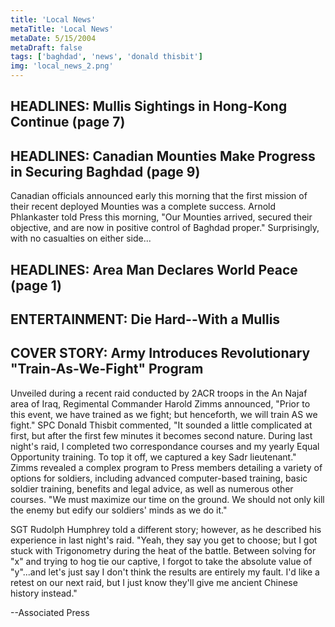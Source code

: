 ```yaml
---
title: 'Local News'
metaTitle: 'Local News'
metaDate: 5/15/2004
metaDraft: false
tags: ['baghdad', 'news', 'donald thisbit']
img: 'local_news_2.png'
---
```


## HEADLINES: Mullis Sightings in Hong-Kong Continue (page 7)

## HEADLINES: Canadian Mounties Make Progress in Securing Baghdad (page 9)

Canadian officials announced early this morning that the first mission of their recent deployed Mounties was a complete success. Arnold Phlankaster told Press this morning, "Our Mounties arrived, secured their objective, and are now in positive control of Baghdad proper." Surprisingly, with no casualties on either side...

## HEADLINES: Area Man Declares World Peace (page 1)

## ENTERTAINMENT: Die Hard--With a Mullis

## COVER STORY: Army Introduces Revolutionary "Train-As-We-Fight" Program

Unveiled during a recent raid conducted by 2ACR troops in the An Najaf area of Iraq, Regimental Commander Harold Zimms announced, "Prior to this event, we have trained as we fight; but henceforth, we will train AS we fight." SPC Donald Thisbit commented, "It sounded a little complicated at first, but after the first few minutes it becomes second nature. During last night's raid, I completed two correspondance courses and my yearly Equal Opportunity training. To top it off, we captured a key Sadr lieutenant." Zimms revealed a complex program to Press members detailing a variety of options for soldiers, including advanced computer-based training, basic soldier training, benefits and legal advice, as well as numerous other courses. "We must maximize our time on the ground. We should not only kill the enemy but edify our soldiers' minds as we do it."

SGT Rudolph Humphrey told a different story; however, as he described his experience in last night's raid. "Yeah, they say you get to choose; but I got stuck with Trigonometry during the heat of the battle. Between solving for "x" and trying to hog tie our captive, I forgot to take the absolute value of "y"...and let's just say I don't think the results are entirely my fault. I'd like a retest on our next raid, but I just know they'll give me ancient Chinese history instead."

\--Associated Press
